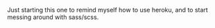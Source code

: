 Just starting this one to remind myself how to use heroku, and to start messing around with sass/scss. 
